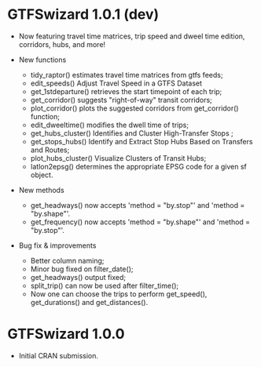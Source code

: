 # GTFSwizard 1.0.1 (dev)

* Now featuring travel time matrices, trip speed and dweel time edition, corridors, hubs, and more!

* New functions
  - tidy_raptor() estimates travel time matrices from gtfs feeds;
  - edit_speeds() Adjust Travel Speed in a GTFS Dataset
  - get_1stdeparture() retrieves the start timepoint of each trip;
  - get_corridor() suggests "right-of-way" transit corridors;
  - plot_corridor() plots the suggested corridors from get_corridor() function;
  - edit_dweeltime() modifies the dwell time of trips;
  - get_hubs_cluster() Identifies and Cluster High-Transfer Stops ;
  - get_stops_hubs() Identify and Extract Stop Hubs Based on Transfers and Routes;
  - plot_hubs_cluster() Visualize Clusters of Transit Hubs;
  - latlon2epsg() determines the appropriate EPSG code for a given sf object.
 
* New methods
  - get_headways() now accepts 'method = "by.stop"' and 'method = "by.shape"'.
  - get_frequency() now accepts 'method = "by.shape"' and 'method = "by.stop"'.
  
* Bug fix & improvements
  - Better column naming;
  - Minor bug fixed on filter_date();
  - get_headways() output fixed;
  - split_trip() can now be used after filter_time();
  - Now one can choose the trips to perform get_speed(), get_durations() and get_distances().

# GTFSwizard 1.0.0

* Initial CRAN submission.
